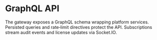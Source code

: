 # GraphQL API

The gateway exposes a GraphQL schema wrapping platform services. Persisted queries and rate‑limit directives protect the API. Subscriptions stream audit events and license updates via Socket.IO.
